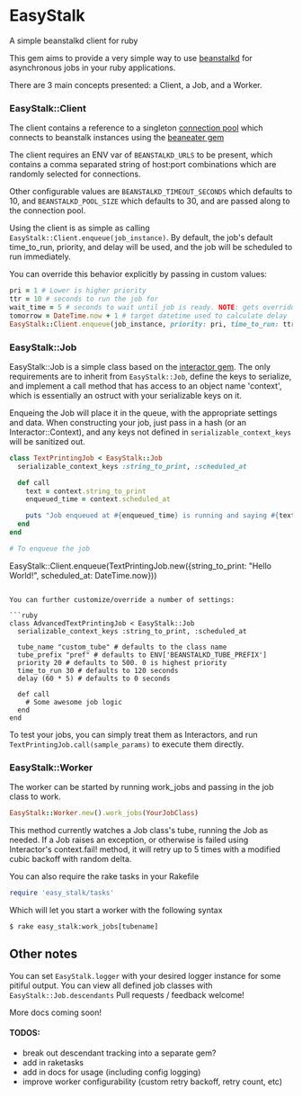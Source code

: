 # EasyStalk

A simple beanstalkd client for ruby

This gem aims to provide a very simple way to use [beanstalkd](https://github.com/kr/beanstalkd) for asynchronous jobs in your ruby applications.

There are 3 main concepts presented: a Client, a Job, and a Worker.

### EasyStalk::Client

The client contains a reference to a singleton [connection pool](https://github.com/mperham/connection_pool) which connects to beanstalk instances using the [beaneater gem](https://github.com/beanstalkd/beaneater)

The client requires an ENV var of `BEANSTALKD_URLS` to be present, which contains a comma separated string of host:port combinations which are randomly selected for connections.

Other configurable values are `BEANSTALKD_TIMEOUT_SECONDS` which defaults to 10, and `BEANSTALKD_POOL_SIZE` which defaults to 30, and are passed along to the connection pool.

Using the client is as simple as calling `EasyStalk::Client.enqueue(job_instance)`.
By default, the job's default time_to_run, priority, and delay will be used, and the job will be scheduled to run immediately.

You can override this behavior explicitly by passing in custom values:
```ruby
pri = 1 # Lower is higher priority
ttr = 10 # seconds to run the job for
wait_time = 5 # seconds to wait until job is ready. NOTE: gets overridden if delay_until is present
tomorrow = DateTime.now + 1 # target datetime used to calculate delay
EasyStalk::Client.enqueue(job_instance, priority: pri, time_to_run: ttr, delay: wait_time, delay_until: tomorrow)
```

### EasyStalk::Job

EasyStalk::Job is a simple class based on the [interactor gem](https://github.com/collectiveidea/interactor).
The only requirements are to inherit from `EasyStalk::Job`, define the keys to serialize, and implement a call method that has access to an object name 'context', which is essentially an ostruct with your serializable keys on it.

Enqueing the Job will place it in the queue, with the appropriate settings and data. When constructing your job, just pass in a hash (or an Interactor::Context), and any keys not defined in `serializable_context_keys` will be sanitized out.

```ruby
class TextPrintingJob < EasyStalk::Job
  serializable_context_keys :string_to_print, :scheduled_at

  def call
    text = context.string_to_print
    enqueued_time = context.scheduled_at

    puts "Job enqueued at #{enqueued_time} is running and saying #{text}"
  end
end

# To enqueue the job
```
EasyStalk::Client.enqueue(TextPrintingJob.new({string_to_print: "Hello World!", scheduled_at: DateTime.now}))
```

You can further customize/override a number of settings:

```ruby
class AdvancedTextPrintingJob < EasyStalk::Job
  serializable_context_keys :string_to_print, :scheduled_at

  tube_name "custom_tube" # defaults to the class name
  tube_prefix "pref" # defaults to ENV['BEANSTALKD_TUBE_PREFIX']
  priority 20 # defaults to 500. 0 is highest priority
  time_to_run 30 # defaults to 120 seconds
  delay (60 * 5) # defaults to 0 seconds

  def call
    # Some awesome job logic
  end
end
```

To test your jobs, you can simply treat them as Interactors, and run `TextPrintingJob.call(sample_params)` to execute them directly.

### EasyStalk::Worker

The worker can be started by running work_jobs and passing in the job class to work.

```ruby
EasyStalk::Worker.new().work_jobs(YourJobClass)
```

This method currently watches a Job class's tube, running the Job as needed.
If a Job raises an exception, or otherwise is failed using Interactor's context.fail! method, it will retry up to 5 times with a modified cubic backoff with random delta.

You can also require the rake tasks in your Rakefile
```ruby
require 'easy_stalk/tasks'

```
Which will let you start a worker with the following syntax
```
$ rake easy_stalk:work_jobs[tubename]
```

## Other notes

You can set `EasyStalk.logger` with your desired logger instance for some pitiful output.
You can view all defined job classes with `EasyStalk::Job.descendants`
Pull requests / feedback welcome!

More docs coming soon!



#### TODOS:
* break out descendant tracking into a separate gem?
* add in raketasks
* add in docs for usage (including config logging)
* improve worker configurability (custom retry backoff, retry count, etc)
